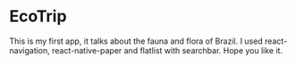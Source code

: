# EcoTrip
This is my first app, it talks about the fauna and flora of Brazil. I used react-navigation, react-native-paper and flatlist with searchbar. Hope you like it.
